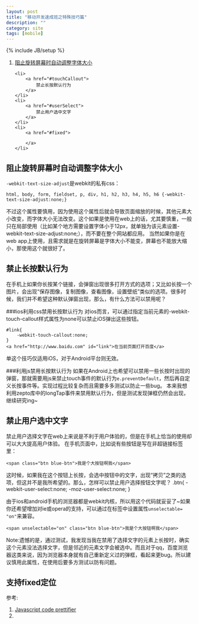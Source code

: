 ```yaml
---
layout: post
title: "移动开发速成班之特殊技巧篇"
description: ""
category: site
tags: [mobile]
---
```

{% include JB/setup %}

<ol class="directory">
	<li>
		<a href="#textSizeAdjust">
			阻止旋转屏幕时自动调整字体大小
		</a>
	</li>

	<li>
		<a href="#touchCallout">
			禁止长按默认行为
		</a>
	</li>
	<li>
		<a href="#userSelect">
			禁止用户选中文字
		</a>
	</li>
	<li>
		<a href="#fixed">
			
		</a>
	</li>

</ol>

<h2 id="textSizeAdjust">阻止旋转屏幕时自动调整字体大小</h2>

`-webkit-text-size-adjust`是webkit的私有css：

	html, body, form, fieldset, p, div, h1, h2, h3, h4, h5, h6 {-webkit-text-size-adjust:none;}
	
不过这个属性要慎用，因为使用这个属性后就会导致页面缩放的时候，其他元素大小改变，而字体大小无法改变。这个如果是使用在web上的话，尤其要慎重，一般只在局部使用（比如某个地方需要设置字体小于12px，就单独为该元素设置-webkit-text-size-adjust:none;），而不要在整个网站都应用。
当然如果你是在web app上使用，且需求就是在旋转屏幕是字体大小不能变，屏幕也不能放大缩小，那使用这个就很好了。
				

<h2 id="touchCallout">禁止长按默认行为</h2>

在手机上如果你长按某个链接，会弹窗出现很多打开方式的选项；又比如长按一个图片，会出现“保存图像，复制图像，查看图像，设置壁纸”类似的选项。很多时候，我们并不希望这种默认弹窗出现，那么，有什么方法可以禁用呢？

###ios利用css禁用长按默认行为
对ios而言，可以通过指定当前元素的-webkit-touch-callout样式属性为none可以禁止iOS弹出这些按钮。

	#link{
		-webkit-touch-callout:none;
	}
	<a href="http://www.baidu.com" id="link">在当前页面打开百度</a>
	
单这个技巧仅适用iOS，对于Android平台则无效。

###利用js禁用长按默认行为
如果在Android上也希望可以禁用一些长按时出现的弹窗，那就需要用js来禁止touch事件的默认行为`e.preventDefault`，然后再自定义长按事件等。实现过程比较复杂而且需要多多测试以防止一些bug。
本来我想利用zepto库中的longTap事件来禁用默认行为，但是测试发现弹框仍然会出现，继续研究ing~


<h2 id="userSelect">禁止用户选中文字</h2>

禁止用户选择文字在web上来说是不利于用户体验的，但是在手机上恰当的使用却可以大大提高用户体验。
在手机页面中，比如说有些按钮是写在非超链接标签里：

	<span class="btn blue-btn">我是个大按钮啊我</span>
	
这时候，如果我在这个按钮上长按，会选中按钮中的文字，出现“拷贝”之类的选项，但这并不是我所希望的。那么，怎样可以禁止用户选择按钮文字呢？
	.btn{
		-webkit-user-select:none;
		-moz-user-select:none;
	}

由于ios和android手机的浏览器都是webkit内核，所以用这个代码就妥妥了~如果你还希望增加对ie或opera的支持，可以通过在标签中设置属性`unselectable= "on"`来兼容。

	<span unselectable="on" class="btn blue-btn">我是个大按钮啊我</span>

Note:遗憾的是，通过测试，我发现当我在禁用了选择文字的元素上长按时，确实这个元素没法选择文字，但是邻近的元素文字会被选中。而且对于qq，百度浏览器这类来说，因为浏览器本身就有自己重新定义过的弹框，看起来更bug。所以建议慎用此属性，在使用后要多方测试以防有问题。


<h2 id="fixed">支持fixed定位</h2>




参考:
1. [Javascript code prettifier](http://google-code-prettify.googlecode.com/svn/trunk/README.html) 
2. 













